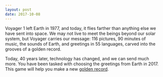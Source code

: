 ```yaml
---
layout: post
date: 2017-10-08
---
```


Voyager 1 left Earth in 1977, and today, it flies farther than anything else we have sent into space. We may not live to meet the beings beyond our solar system, but Voyager carries our message: 116 pictures, 90 minutes of music, the sounds of Earth, and greetings in 55 languages, carved into the grooves of a golden record.

Today, 40 years later, technology has changed, and we can send much more. You have been tasked with choosing the greetings from Earth in 2017. This game will help you make a new [golden record](https://jessdriscoll.itch.io/golden-record).
